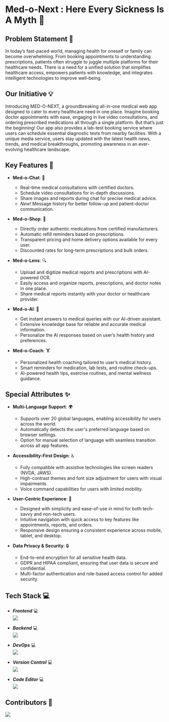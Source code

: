 # Med-o-Next : Here Every Sickness Is A Myth :hospital:

## Problem Statement :dart:

In today’s fast-paced world, managing health for oneself or family can become overwhelming. From booking appointments to understanding prescriptions, patients often struggle to juggle multiple platforms for their healthcare needs. There is a need for a unified solution that simplifies healthcare access, empowers patients with knowledge, and integrates intelligent technologies to improve well-being.

## Our Initiative :bulb:

Introducing MED-O-NEXT, a groundbreaking all-in-one medical web app designed to cater to every healthcare need in one place. Imagine booking doctor appointments with ease, engaging in live video consultations, and ordering prescribed medications all through a single platform. But that’s just the beginning! Our app also provides a lab-test booking service where users can schedule essential diagnostic tests from nearby facilities. With a unique media service, users stay updated with the latest health news, trends, and medical breakthroughs, promoting awareness in an ever-evolving healthcare landscape.

## Key Features :key:

- **Med-o-Chat**: :speech_balloon:

  - Real-time medical consultations with certified doctors.
  - Schedule video consultations for in-depth discussions.
  - Share images and reports during chat for precise medical advice.
  - _New!_ Message history for better follow-up and patient-doctor communication.

- **Med-o-Shop**: :shopping_cart:

  - Directly order authentic medications from certified manufacturers.
  - Automatic refill reminders based on prescriptions.
  - Transparent pricing and home delivery options available for every user.
  - Discounted rates for long-term prescriptions and bulk orders.

- **Med-o-Lens**: :mag:

  - Upload and digitize medical reports and prescriptions with AI-powered OCR.
  - Easily access and organize reports, prescriptions, and doctor notes in one place.
  - Share medical reports instantly with your doctor or healthcare provider.

- **Med-o-AI**: :robot:

  - Get instant answers to medical queries with our AI-driven assistant.
  - Extensive knowledge base for reliable and accurate medical information.
  - Personalize the AI responses based on user’s health history and preferences.

- **Med-o-Coach**: :weight_lifting:
  - Personalized health coaching tailored to user’s medical history.
  - Smart reminders for medication, lab tests, and routine check-ups.
  - AI-powered health tips, exercise routines, and mental wellness guidance.

## Special Attributes :sparkles:

- **Multi-Language Support**: :earth_africa:
  - Supports over 20 global languages, enabling accessibility for users across the world.
  - Automatically detects the user's preferred language based on browser settings.
  - Option for manual selection of language with seamless transition across all app features.
- **Accessibility-First Design**: :wheelchair:

  - Fully compatible with assistive technologies like screen readers (NVDA, JAWS).
  - High-contrast themes and font size adjustment for users with visual impairments.
  - Voice command capabilities for users with limited mobility.

- **User-Centric Experience**: :busts_in_silhouette:

  - Designed with simplicity and ease-of-use in mind for both tech-savvy and non-tech users.
  - Intuitive navigation with quick access to key features like appointments, reports, and orders.
  - Responsive design ensuring a consistent experience across mobile, tablet, and desktop.

- **Data Privacy & Security**: :lock:
  - End-to-end encryption for all sensitive health data.
  - GDPR and HIPAA compliant, ensuring that user data is secure and confidential.
  - Multi-factor authentication and role-based access control for added security.

## Tech Stack :computer:

- **_Frontend_** :computer:
  <br/>
  ![](https://skillicons.dev/icons?i=js,html,tailwind,vite,next,python)

- **_Backend_** :computer:
  <br />
  ![](https://skillicons.dev/icons?i=nodejs,express,mongodb,firebase)

- **_DevOps_** :computer:
  <br />
  ![](https://skillicons.dev/icons?i=docker,vercel,kubernetes)

- **_Version Control_** :computer:
  <br />
  ![](https://skillicons.dev/icons?i=git,github)

- **_Code Editor_** :computer:
  <br />
  ![](https://skillicons.dev/icons?i=vscode)

## Contributors 🙍

<a href="https://github.com/Megh2005/Med-o-Next-TJP/graphs/contributors">
  <img src="https://contrib.rocks/image?repo=Megh2005/Med-o-Next-TJP" />
</a>
